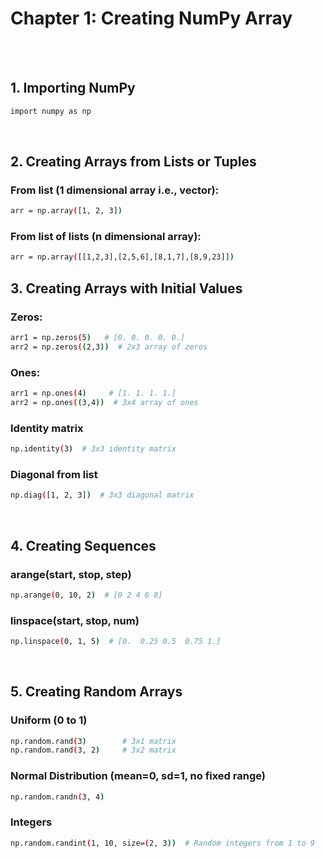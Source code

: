 #
# Chapter 1: Creating NumPy Array
<br>
<br>

## 1. Importing NumPy
```bash
import numpy as np
```

<br>

## 2. Creating Arrays from Lists or Tuples
### From list (1 dimensional array i.e., vector):
```bash
arr = np.array([1, 2, 3])
```


### From list of lists (n dimensional array):
```bash
arr = np.array([[1,2,3],[2,5,6],[8,1,7],[8,9,23]])
```

## 3. Creating Arrays with Initial Values
### Zeros:
```bash
arr1 = np.zeros(5)   # [0. 0. 0. 0. 0.]
arr2 = np.zeros((2,3))  # 2x3 array of zeros
```

### Ones:
```bash
arr1 = np.ones(4)     # [1. 1. 1. 1.]
arr2 = np.ones((3,4))  # 3x4 array of ones
```
### Identity matrix
```bash
np.identity(3)  # 3x3 identity matrix
```
### Diagonal from list
```bash
np.diag([1, 2, 3])  # 3x3 diagonal matrix
````


<br>

## 4. Creating Sequences
### arange(start, stop, step)
```bash
np.arange(0, 10, 2)  # [0 2 4 6 8]
```

### linspace(start, stop, num)
```bash
np.linspace(0, 1, 5)  # [0.  0.25 0.5  0.75 1.]
```

<br>

## 5. Creating Random Arrays
### Uniform (0 to 1)
```bash
np.random.rand(3)        # 3x1 matrix 
np.random.rand(3, 2)     # 3x2 matrix
```

### Normal Distribution (mean=0, sd=1, no fixed range)
```bash
np.random.randn(3, 4)
```

### Integers
```bash
np.random.randint(1, 10, size=(2, 3))  # Random integers from 1 to 9
```
